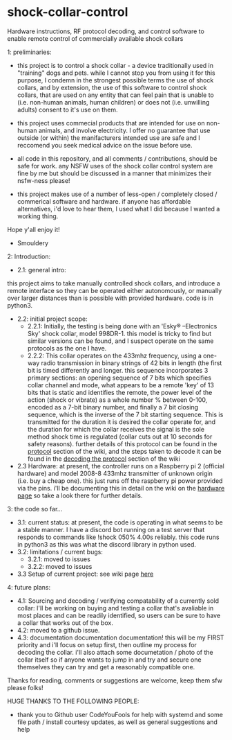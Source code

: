 
# shock-collar-control
Hardware instructions, RF protocol decoding, and control software to enable remote control of commercially available shock collars

1: preliminaries:
- this project is to control a shock collar - a device traditionally used in "training" dogs and pets. while I cannot stop you from using it for this purpose, I condemn in the strongest possible terms the use of shock collars, and by extension, the use of this software to control shock collars, that are used on any entity that can feel pain that is unable to (i.e. non-human animals, human children) or does not (i.e. unwilling adults) consent to it's use on them. 

- this project uses commecial products that are intended for use on non-human animals, and involve electricity. I offer no guarantee that use outside (or within) the manifacturers intended use are safe and I reccomend you seek medical advice on the issue before use.

- all code in this repository, and all comments / contributions, should be safe for work. any NSFW uses of the shock collar control system are fine by me but should be discussed in a manner that minimizes their nsfw-ness please!

- this project makes use of a number of less-open / completely closed / commerical software and hardware. if anyone has affordable alternatives, i'd love to hear them, I used what I did because I wanted a working thing.

Hope y'all enjoy it!

  - Smouldery

2: Introduction:
  - 2.1: general intro:

this project aims to take manually controlled shock collars, and introduce a remote interface so they can be operated either autonomously, or manually over larger distances than is possible with provided hardware. code is in python3. 

  - 2.2: initial project scope:
    - 2.2.1: Initially, the testing is being done with an 'Esky® –Electronics Sky' shock collar, model 998DR-1. this model is tricky to find but similar versions can be found, and I suspect operate on the same protocols as the one I have. 
    - 2.2.2: This collar operates on the 433mhz frequency, using a one-way radio transmission in binary strings of 42 bits in length (the first bit is timed differently and longer. this sequence incorporates 3 primary sections: an opening sequence of 7 bits which specifies collar channel and mode, what appears to be a remote 'key' of 13 bits that is static and identifies the remote, the power level of the action (shock or vibrate) as a whole number % between 0-100, encoded as a 7-bit binary number, and finally a 7 bit closing sequence, which is the inverse of the 7 bit starting sequence. This is transmitted for the duration it is desired the collar operate for, and the duration for which the collar receives the signal is the sole method shock time is regulated (collar cuts out at 10 seconds for safety reasons). further details of this protocol can be found in the [protocol](https://github.com/smouldery/shock-collar-control/wiki/protocol) section of the wiki, and the steps taken to decode it can be found in the [decoding the protocol](https://github.com/smouldery/shock-collar-control/wiki/decoding_the_protocol) section of the wiki
  - 2.3 Hardware: at present, the controller runs on a Raspberry pi 2 (official hardware) and model 2008-8 433mhz transmitter of unknown origin (i.e. buy a cheap one). this just runs off the raspberry pi power provided via the pins. i'll be documenting this in detail on the wiki on the [hardware page](https://github.com/smouldery/shock-collar-control/wiki/hardware) so take a look there for further details.
    
3: the code so far...
  - 3.1: current status: at present, the code is operating in what seems to be a stable manner. I have a discord bot running on a test server that responds to commands like !shock 050% 4.00s reliably. this code runs in python3 as this was what the discord library in python used. 
  - 3.2: limitations / current bugs: 
    - 3.2.1: moved to issues
    - 3.2.2: moved to issues
  - 3.3 Setup of current project: see wiki page [here](https://github.com/smouldery/shock-collar-control/wiki/setup)
  
4: future plans:
  - 4.1: Sourcing and decoding / verifying compatability of a currently sold collar: I'll be working on buying and testing a collar that's avaliable in most places and can be readily identified, so users can be sure to have a collar that works out of the box. 
  - 4.2: moved to a github issue. 
  - 4.3: documentation documentation documentation! this will be my FIRST priority and i'll focus on setup first, then outline my process for decoding the collar. i'll also attach some documetation / photo of the collar itself so if anyone wants to jump in and try and secure one themselves they can try and get a reasonably compatible one. 
  
 Thanks for reading, comments or suggestions are welcome, keep them sfw please folks!

HUGE THANKS TO THE FOLLOWING PEOPLE:

- thank you to Github user CodeYouFools for help with systemd and some file path / install courtesy updates, as well as general suggestions and help
   
